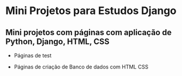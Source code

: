 # Mini Projetos para Estudos Django

## Mini projetos com páginas com aplicação de Python, Django, HTML, CSS

* Páginas de test

* Páginas de criação de Banco de dados com HTML CSS
